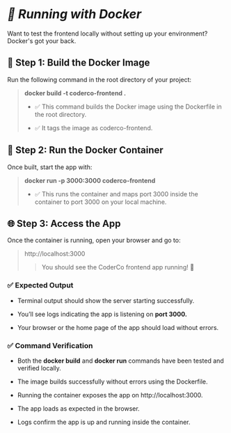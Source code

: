 # ***🐳 Running with Docker***

Want to test the frontend locally without setting up your environment? Docker's got your back.

## **🔧 Step 1: Build the Docker Image**

Run the following command in the root directory of your project:


>**docker build -t coderco-frontend .**
>- ✅ This command builds the Docker image using the Dockerfile in the root directory.
>
>- ✅ It tags the image as coderco-frontend.

## **🚀 Step 2: Run the Docker Container**

Once built, start the app with:

>**docker run -p 3000:3000 coderco-frontend**
>- ✅ This runs the container and maps port 3000 inside the container to port 3000 on your local machine.

## **🌐 Step 3: Access the App**

Once the container is running, open your browser and go to:

>http://localhost:3000
>
>>You should see the CoderCo frontend app running! 🎉

### **✅ Expected Output**

- Terminal output should show the server starting successfully.

- You’ll see logs indicating the app is listening on **port 3000.**

- Your browser or the home page of the app should load without errors.

### **✅ Command Verification**

- Both the **docker build** and **docker run** commands have been tested and verified locally.

- The image builds successfully without errors using the Dockerfile.

- Running the container exposes the app on http://localhost:3000.

- The app loads as expected in the browser.

- Logs confirm the app is up and running inside the container.
